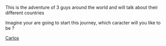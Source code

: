
This is the adventure of 3 guys around the world and will talk about their different countries 

Imagine your are going to start this journey, which caracter will you like to be ? 

[Carlos](carlos.md)
